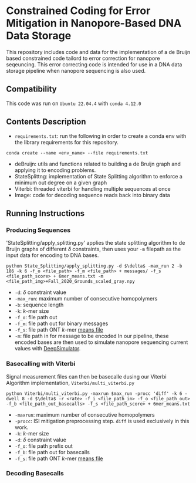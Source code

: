 # Constrained Coding for Error Mitigation in Nanopore-Based DNA Data Storage

This repository includes code and data for the implementation of a de Bruijn based constrained code tailord to error correction for nanopore seqeuncing. This error correcting code is intended for use in a DNA data storage pipeline when nanopore sequencing is also used.

## Compatibility
This code was run on `Ubuntu 22.04.4` with `conda 4.12.0`

## Contents Description
* `requirements.txt`:
  run the following in order to create a conda env with the library requirements for this repository.
 ```
 conda create --name <env_name> --file requirements.txt
 ```
* deBruijn: utils and functions related to building a de Bruijn graph and applying it to encoding problems.
* StateSplittng: implementation of State Splitting algorithm to enforce a minimum out degree on a given graph
* Viterbi: threaded viterbi for handling multiple sequences at once
* Image: code for decoding sequence reads back into binary data
  
## Running Instructions
### Producing Sequences
'StateSplitting/apply_splitting.py' applies the state splitting algorithm to de Bruijn graphs of different $\delta$ constraints, then uses your `-m` filepath as the input data for encoding to DNA bases. 
```
python State_Splitting/apply_splitting.py -d $\delta$ -max_run 2 -b 186 -k 6 -f_o <file_path> -f_m <file_path> + messages/ -f_s <file_path_score> + 6mer_means.txt -m <file_path_img>+Fall_2020_Grounds_scaled_gray.npy
```
* `-d`: $\delta$ constraint value
* `-max_run`: maximum number of consecutive homopolymers 
* `-b`: sequence length
* `-k`: $k$-mer size
* `-f_o`: file path out
* `-f_m`: file path out for binary messages
* `-f_s`: file path ONT $k$-mer [means file](https://github.com/nanoporetech/kmer_models) 
* `-m`: file path in for message to be encoded
In our pipeline, these encoded bases are then used to simulate nanopore sequencing current values with [DeepSimulator](https://github.com/liyu95/DeepSimulator).

### Basecalling with Viterbi
Signal measurement files can then be basecalle dusing our Viterbi Algorithm implementation, `Viterbi/multi_viterbi.py`
```
python Viterbi/multi_viterbi.py -maxrun $max_run -procc 'diff' -k 6 -dwell 8 -d $\delta$ -r <rate> -f_i <file_path_in> -f_o <file_path_out> -f_b <file_path_out_basecalls> -f_s <file_path_score> + 6mer_means.txt
```
* `-maxrun`: maximum number of consecutive homopolymers
* `-procc`: ISI mitigation preprocessing step. `diff` is used exclusively in this work.
* `-k`: $k$-mer size
* `-d`: $\delta$ constraint value
* `-f_o`: file path prefix out
* `-f_b`: file path out for basecalls
* `-f_s`: file path ONT $k$-mer [means file](https://github.com/nanoporetech/kmer_models) 

### Decoding Basecalls

